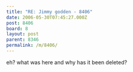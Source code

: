 ```yaml
---
title: "RE: Jimmy godden - 8406"
date: 2006-05-30T07:45:27.000Z
post: 8406
board: 8
layout: post
parent: 8346
permalink: /m/8406/
---
```

eh? what was here and why has it been deleted?
